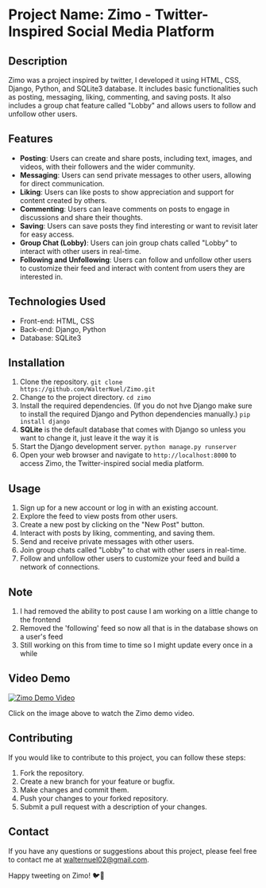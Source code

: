 # Project Name: Zimo - Twitter-Inspired Social Media Platform

## Description
Zimo was a project inspired by twitter, I developed it using HTML, CSS, Django, Python, and SQLite3 database. It includes basic functionalities such as posting, messaging, liking, commenting, and saving posts. It also includes a group chat feature called "Lobby" and allows users to follow and unfollow other users.

## Features
- **Posting**: Users can create and share posts, including text, images, and videos, with their followers and the wider community.
- **Messaging**: Users can send private messages to other users, allowing for direct communication.
- **Liking**: Users can like posts to show appreciation and support for content created by others.
- **Commenting**: Users can leave comments on posts to engage in discussions and share their thoughts.
- **Saving**: Users can save posts they find interesting or want to revisit later for easy access.
- **Group Chat (Lobby)**: Users can join group chats called "Lobby" to interact with other users in real-time.
- **Following and Unfollowing**: Users can follow and unfollow other users to customize their feed and interact with content from users they are interested in.

## Technologies Used
- Front-end: HTML, CSS
- Back-end: Django, Python
- Database: SQLite3

## Installation
1. Clone the repository.
```git clone https://github.com/WalterNuel/Zimo.git```
2. Change to the project directory.
```cd zimo```
3. Install the required dependencies. (If you do not hve Django make sure to install the required Django and Python dependencies manually.)
```pip install django```
4. **SQLite** is the default database that comes with Django so unless you want to change it, just leave it the way it is
5. Start the Django development server.
```python manage.py runserver```
6. Open your web browser and navigate to `http://localhost:8000` to access Zimo, the Twitter-inspired social media platform.

## Usage
1. Sign up for a new account or log in with an existing account.
2. Explore the feed to view posts from other users.
3. Create a new post by clicking on the "New Post" button.
4. Interact with posts by liking, commenting, and saving them.
5. Send and receive private messages with other users.
6. Join group chats called "Lobby" to chat with other users in real-time.
7. Follow and unfollow other users to customize your feed and build a network of connections.

## Note
1. I had removed the ability to post cause I am working on a little change to the frontend
2. Removed the 'following' feed so now all that is in the  database shows on a user's feed
3. Still working on this from time to time so I might update every once in a while


## Video Demo

[![Zimo Demo Video](https://img.youtube.com/vi/fm7WAWqhJV8/0.jpg)](https://youtu.be/fm7WAWqhJV8)

Click on the image above to watch the Zimo demo video.


## Contributing
If you would like to contribute to this project, you can follow these steps:
1. Fork the repository.
2. Create a new branch for your feature or bugfix.
3. Make changes and commit them.
4. Push your changes to your forked repository.
5. Submit a pull request with a description of your changes.

## Contact
If you have any questions or suggestions about this project, please feel free to contact me at [walternuel02@gmail.com](mailto:walternuel02@gmail.com).

Happy tweeting on Zimo! 🐦🚀
